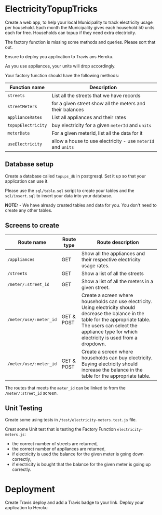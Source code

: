 # ElectricityTopupTricks

Create a web app, to help your local Municipality to track electricity usage per household. Each month the Municipality gives each household 50 units each for free. Households can topup if they need extra electricity.

The factory function is missing some methods and queries. Please sort that out.

Ensure to deploy you application to Travis ans Heroku.

As you use appliances, your units will drop accordingly.

Your factory function should have the following methods:

Function name            | Description
------------------------ | ---------------
`streets`        |   List all the streets that we have records
`streetMeters`       |  for a given street show all the meters and their balances
`applianceRates`             |  List all appliances and their rates
`topupElectricity`       |  buy electricity for a given `meterId` and `units`
`meterData`      |  For a given meterId, list all the data for it
`useElectricity`   |  allow a house to use electricity - use `meterId` and `units`

## Database setup

Create a database called `topups_db` in postgresql. Set it up so that your application can use it.

Please use the `sql/table.sql` script to create your tables and the `sql/insert.sql` to insert your data into your database.

**NOTE:** - We have already created tables and data for you. You don't need to create any other tables.

## Screens to create

Route name |Route type| Route description |
-----|--|---------|
`/appliances` | GET | Show all the appliances and their respective electricity usage rates.
`/streets` | GET | Show a list of all the streets|
`/meter/:street_id` | GET | Show a list of all the meters in a given street.|
`/meter/use/:meter_id`| GET & POST | Create a screen where households can use electricity. Using electricity should decrease the balance in the table for the appropriate table. The users can select the appliance type for which electricity is used from a dropdown.
`/meter/use/:meter_id`| GET & POST | Create a screen where households can buy electricity. Buying electricity should increase the balance in the table for the appropriate table.

The routes that meets the `meter_id` can be linked to from the `/meter/:street_id` screen.

## Unit Testing

Create some using tests in `/test/electricity-meters.test.js` file.

Creat some Unit test that is testing the Factory Function `electricity-meters.js`:

* the correct number of streets are returned,
* the correct number of appliances are returned,
* if electricity is used the balance for the given meter is going down correctly,
* if electricity is bought that the balance for the given meter is going up correctly.

# Deployment

Create Travis deploy and add a Travis badge to your link.
Deploy your application to Heroku
